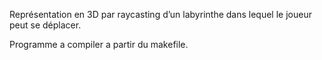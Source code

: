 Représentation en 3D par raycasting d’un labyrinthe
dans lequel le joueur peut se déplacer.

Programme a compiler a partir du makefile.
